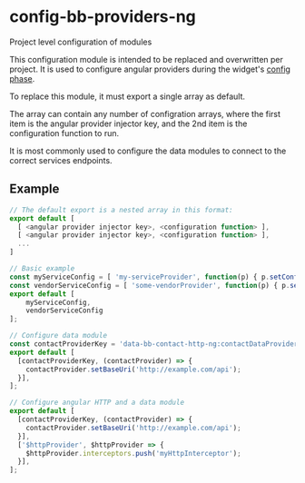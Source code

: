 # config-bb-providers-ng

Project level configuration of modules

This configuration module is intended to be replaced and overwritten per project. It is used
to configure angular providers during the widget's
[config phase](https://docs.angularjs.org/guide/module#configuration-blocks).

To replace this module, it must export a single array as default.

The array can contain any number of configration arrays, where the first item is the
angular provider injector key, and the 2nd item is the configuration function to run.

It is most commonly used to configure the data modules to connect to the correct services
endpoints.

## Example

```javascript
// The default export is a nested array in this format:
export default [
  [ <angular provider injector key>, <configuration function> ],
  [ <angular provider injector key>, <configuration function> ],
  ...
]

// Basic example
const myServiceConfig = [ 'my-serviceProvider', function(p) { p.setConfig({a: '1'}) } ];
const vendorServiceConfig = [ 'some-vendorProvider', function(p) { p.setSomething(b, 2) } ];
export default [
    myServiceConfig,
    vendorServiceConfig
];

// Configure data module
const contactProviderKey = 'data-bb-contact-http-ng:contactDataProvider';
export default [
  [contactProviderKey, (contactProvider) => {
    contactProvider.setBaseUri('http://example.com/api');
  }],
];

// Configure angular HTTP and a data module
export default [
  [contactProviderKey, (contactProvider) => {
    contactProvider.setBaseUri('http://example.com/api');
  }],
  ['$httpProvider', $httpProvider => {
    $httpProvider.interceptors.push('myHttpInterceptor');
  }],
];
```
